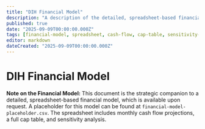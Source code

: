 ```yaml
---
title: "DIH Financial Model"
description: "A description of the detailed, spreadsheet-based financial model, which includes monthly cash flow projections, a full cap table, and sensitivity analysis."
published: true
date: "2025-09-09T00:00:00.000Z"
tags: [financial-model, spreadsheet, cash-flow, cap-table, sensitivity-analysis]
editor: markdown
dateCreated: "2025-09-09T00:00:00.000Z"
---
```


# DIH Financial Model

**Note on the Financial Model:** This document is the strategic companion to a detailed, spreadsheet-based financial model, which is available upon request. A placeholder for this model can be found at `financial-model-placeholder.csv`. The spreadsheet includes monthly cash flow projections, a full cap table, and sensitivity analysis.
